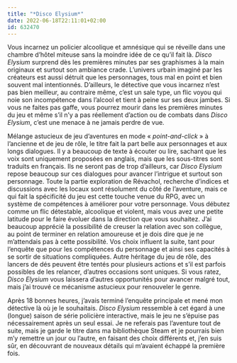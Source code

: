 ```yaml
---
title: "*Disco Elysium*"
date: 2022-06-18T22:11:01+02:00
id: 632470
---
```


Vous incarnez un policier alcoolique et amnésique qui se réveille dans une chambre d’hôtel miteuse sans la moindre idée de ce qu’il fait là. *Disco Elysium* surprend dès les premières minutes par ses graphismes à la main originaux et surtout son ambiance crade. L’univers urbain imaginé par les créateurs est aussi détruit que les personnages, tous mal en point et bien souvent mal intentionnés. D’ailleurs, le détective que vous incarnez n’est pas bien meilleur, au contraire même, c’est un sale type, un flic voyou qui noie son incompétence dans l’alcool et tient à peine sur ses deux jambes. Si vous ne faites pas gaffe, vous pourrez mourir dans les premières minutes du jeu et même s’il n’y a pas réellement d’action ou de combats dans *Disco Elysium*, c’est une menace à ne jamais perdre de vue. 

Mélange astucieux de jeu d’aventures en mode « *point-and-click* » à l’ancienne et de jeu de rôle, le titre fait la part belle aux personnages et aux longs dialogues. Il y a beaucoup de texte à écouter ou lire, sachant que les voix sont uniquement proposées en anglais, mais que les sous-titres sont traduits en français. Ils ne seront pas de trop d’ailleurs, car *Disco Elysium* repose beaucoup sur ces dialogues pour avancer l’intrigue et surtout son personnage. Toute la partie exploration de Révachol, recherche d’indices et discussions avec les locaux sont résolument du côté de l’aventure, mais ce qui fait la spécificité du jeu est cette touche venue du RPG, avec un système de compétences à améliorer pour votre personnage. Vous débutez comme un flic détestable, alcoolique et violent, mais vous avez une petite latitude pour le faire évoluer dans la direction que vous souhaitez. J’ai beaucoup apprécié la possibilité de creuser la relation avec son collègue, au point de terminer en relation amoureuse et je dois dire que je ne m’attendais pas à cette possibilité. Vos choix influent la suite, tant pour l’enquête que pour les compétences du personnage et ainsi ses capacités à se sortir de situations compliquées. Autre héritage du jeu de rôle, des lancers de dés peuvent être tentés pour plusieurs actions et s’il est parfois possibles de les relancer, d’autres occasions sont uniques. Si vous ratez, *Disco Elysium* vous laissera d’autres opportunités pour avancer malgré tout, mais j’ai trouvé ce mécanisme astucieux pour renouveler le genre.

Après 18 bonnes heures, j’avais terminé l’enquête principale et mené mon détective là où je le souhaitais. *Disco Elysium* ressemble à cet égard à une (longue) saison de série policière interactive, mais le jeu ne s’épuise pas nécessairement après un seul essai. Je ne referais pas l’aventure tout de suite, mais je garde le titre dans ma bibliothèque Steam et je pourrais bien m’y remettre un jour ou l’autre, en faisant des choix différents et, j’en suis sûr, en découvrant de nouveaux détails qui m’avaient échappé la première fois. 